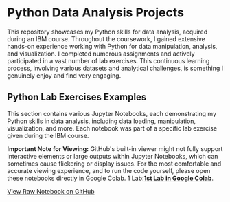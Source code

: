 # Python Data Analysis Projects

This repository showcases my Python skills for data analysis, acquired during an IBM course.
Throughout the coursework, I gained extensive hands-on experience working with Python for data manipulation, analysis, and visualization. I completed numerous assignments and actively participated in a vast number of lab exercises. This continuous learning process, involving various datasets and analytical challenges, is something I genuinely enjoy and find very engaging.

## Python Lab Exercises Examples

This section contains various Jupyter Notebooks, each demonstrating my Python skills in data analysis, including data loading, manipulation, visualization, and more. Each notebook was part of a specific lab exercise given during the IBM course.

**Important Note for Viewing:** GitHub's built-in viewer might not fully support interactive elements or large outputs within Jupyter Notebooks, which can sometimes cause flickering or display issues. For the most comfortable and accurate viewing experience, and to run the code yourself, please open these notebooks directly in Google Colab.
1 Lab:**[1st Lab in Google Colab](https://colab.research.google.com/drive/1Qn6tQBmsZjTBQzL1AXjsLm_KaBO0hSjO?usp=sharing)**.

[View Raw Notebook on GitHub](https://github.com/imsansanich/Python_Lab/blob/main/Python.ipynb)

